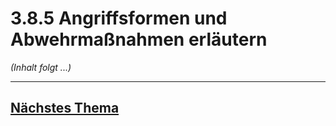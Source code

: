 # 3.8.5 Angriffsformen und Abwehrmaßnahmen erläutern

*(Inhalt folgt ...)*



---

## [Nächstes Thema](./3.8.6_Geraete_mit_Stromversorgungen_absichern.md)